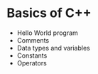 # Basics of C++

- Hello World program
- Comments
- Data types and variables
- Constants
- Operators
